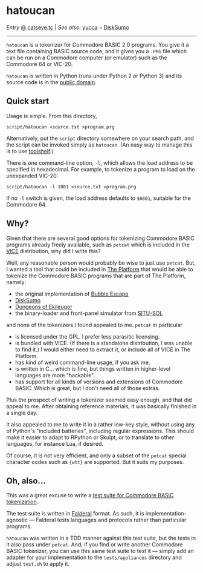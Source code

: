 hatoucan
========

_Entry_ [@ catseye.tc](https://catseye.tc/node/hatoucan)
| _See also:_ [yucca](https://github.com/catseye/yucca#readme)
∘ [DiskSumo](https://github.com/catseye/DiskSumo#readme)

- - - -

`hatoucan` is a tokenizer for Commodore BASIC 2.0 programs.  You give it a
text file containing BASIC source code, and it gives you a `.PRG` file which
can be run on a Commodore computer (or emulator) such as the Commodore 64 or
VIC-20.

`hatoucan` is written in Python (runs under Python 2 or Python 3) and its
source code is in the [public domain](UNLICENSE).

Quick start
-----------

Usage is simple.  From this directory,

    script/hatoucan <source.txt >program.prg

Alternatively, put the `script` directory somewhere on your search path,
and the script can be invoked simply as `hatoucan`.  (An easy way to manage
this is to use [toolshelf][].)

There is one command-line option, `-l`, which allows the load address to
be specified in hexadecimal.  For example, to tokenize a program to load on
the unexpanded VIC-20:

    script/hatoucan -l 1001 <source.txt >program.prg

If no `-l` switch is given, the load address defaults to `$0801`, suitable
for the Commodore 64.

Why?
----

Given that there are several good options for tokenizing Commodore BASIC
programs already freely available, such as `petcat` which is included in
the [VICE][] distribution, why did I write this?

Well, any reasonable person would probably be wise to just use `petcat`.
But, I wanted a tool that could be included in [The Platform][] that would
be able to tokenize the Commodore BASIC programs that are part of
The Platform, namely:

*   the original implementation of [Bubble Escape][]
*   [DiskSumo][]
*   [Dungeons of Ekileugor][]
*   the binary-loader and front-panel simulator from [SITU-SOL][]

and none of the tokenizers I found appealed to me.  `petcat` in particular

*   is licensed under the GPL.  I prefer less parasitic licensing.
*   is bundled with VICE.  (If there is a standalone distribution, I was
    unable to find it.)  I would either need to extract it, or include
    all of VICE in The Platform.
*   has kind of weird command-line usage, if you ask me.
*   is written in C... which is fine, but things written in higher-level
    languages are more "hackable".
*   has support for all kinds of versions and extensions of Commodore
    BASIC.  Which is great, but I don't need all of those extras.

Plus the prospect of writing a tokenizer seemed easy enough, and that did
appeal to me.  After obtaining reference materials, it was basically
finished in a single day.

It also appealed to me to write it in a rather low-key style, without
using any of Python's "included batteries", including regular expressions.
This should make it easier to adapt to RPython or Skulpt, or to translate
to other languages, for instance Lua, if desired.

Of course, it is not very efficient, and only a subset of the `petcat`
special character codes such as `{wht}` are supported.  But it suits my
purposes.

Oh, also...
-----------

This was a great excuse to write a
[test suite for Commodore BASIC tokenization](tests/Commodore-BASIC-2.0.md).

The test suite is written in [Falderal] format.  As such, it is
implementation-agnostic — Falderal tests languages and protocols rather than
particular programs.

`hatoucan` was written in a TDD manner against this test suite, but the
tests in it also pass under `petcat`.  And, if you find or write
another Commodore BASIC tokenizer, you can use this same test suite to
test it — simply add an adapter for your implementation to the
`tests/appliances` directory and adjust `test.sh` to apply it.

[Bubble Escape]:          http://catseye.tc/node/Bubble_Escape
[DiskSumo]:               https://github.com/cpressey/DiskSumo
[Dungeons of Ekileugor]:  http://catseye.tc/node/Dungeons_of_Ekileugor
[Falderal]:               http://catseye.tc/node/Falderal
[SITU-SOL]:               https://github.com/catseye/SITU-SOL
[toolshelf]:              http://catseye.tc/node/toolshelf
[VICE]:                   http://vice-emu.sourceforge.net/
[The Platform]:           http://github.com/catseye/The-Platform
